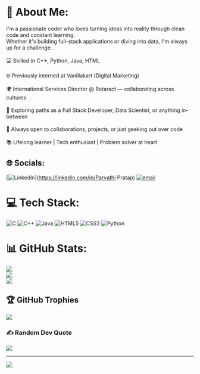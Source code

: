 # 💫 About Me:
I'm a passionate coder who loves turning ideas into reality through clean code and constant learning.<br>Whether it's building full-stack applications or diving into data, I'm always up for a challenge.<br><br>💻 Skilled in C++, Python, Java, HTML<br><br>🌐 Previously interned at Vanillakart (Digital Marketing)<br><br>🌍 International Services Director @ Rotaract — collaborating across cultures<br><br>🚀 Exploring paths as a Full Stack Developer, Data Scientist, or anything in-between<br><br>🤝 Always open to collaborations, projects, or just geeking out over code<br><br>📚 Lifelong learner | Tech enthusiast | Problem solver at heart


## 🌐 Socials:
[![LinkedIn](https://img.shields.io/badge/LinkedIn-%230077B5.svg?logo=linkedin&logoColor=white)](https://linkedin.com/in/Parvathi Pratap) [![email](https://img.shields.io/badge/Email-D14836?logo=gmail&logoColor=white)](mailto:parvathi.pratap.h@gmail.com) 

# 💻 Tech Stack:
![C](https://img.shields.io/badge/c-%2300599C.svg?style=for-the-badge&logo=c&logoColor=white) ![C++](https://img.shields.io/badge/c++-%2300599C.svg?style=for-the-badge&logo=c%2B%2B&logoColor=white) ![Java](https://img.shields.io/badge/java-%23ED8B00.svg?style=for-the-badge&logo=openjdk&logoColor=white) ![HTML5](https://img.shields.io/badge/html5-%23E34F26.svg?style=for-the-badge&logo=html5&logoColor=white) ![CSS3](https://img.shields.io/badge/css3-%231572B6.svg?style=for-the-badge&logo=css3&logoColor=white) ![Python](https://img.shields.io/badge/python-3670A0?style=for-the-badge&logo=python&logoColor=ffdd54)
# 📊 GitHub Stats:
![](https://github-readme-stats.vercel.app/api?username=Parvv04&theme=shadow_green&hide_border=false&include_all_commits=false&count_private=false)<br/>
![](https://nirzak-streak-stats.vercel.app/?user=Parvv04&theme=shadow_green&hide_border=false)<br/>
![](https://github-readme-stats.vercel.app/api/top-langs/?username=Parvv04&theme=shadow_green&hide_border=false&include_all_commits=false&count_private=false&layout=compact)

## 🏆 GitHub Trophies
![](https://github-profile-trophy.vercel.app/?username=Parvv04&theme=radical&no-frame=false&no-bg=true&margin-w=4)

### ✍️ Random Dev Quote
![](https://quotes-github-readme.vercel.app/api?type=horizontal&theme=tokyonight)

---
[![](https://visitcount.itsvg.in/api?id=Parvv04&icon=0&color=3)](https://visitcount.itsvg.in)

<!-- Proudly created with GPRM ( https://gprm.itsvg.in ) -->
